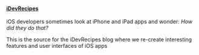 #### [iDevRecipes](http://idevrecipes.com/)
iOS developers sometimes look at iPhone and iPad apps and wonder: _How did they do that?_

This is the source for the iDevRecipes blog where we re-create interesting features and user interfaces of iOS apps
